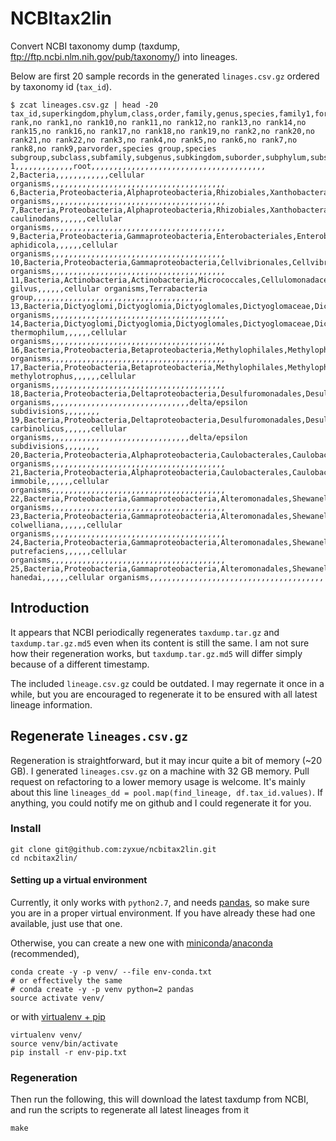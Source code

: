 # NCBItax2lin

Convert NCBI taxonomy dump (taxdump, ftp://ftp.ncbi.nlm.nih.gov/pub/taxonomy/)
into lineages.

Below are first 20 sample records in the generated `linages.csv.gz` ordered by
taxonomy id (`tax_id`).

```
$ zcat lineages.csv.gz | head -20
tax_id,superkingdom,phylum,class,order,family,genus,species,family1,forma,infraclass,infraorder,kingdom,no rank,no rank1,no rank10,no rank11,no rank12,no rank13,no rank14,no rank15,no rank16,no rank17,no rank18,no rank19,no rank2,no rank20,no rank21,no rank22,no rank3,no rank4,no rank5,no rank6,no rank7,no rank8,no rank9,parvorder,species group,species subgroup,subclass,subfamily,subgenus,subkingdom,suborder,subphylum,subspecies,subtribe,superclass,superfamily,superorder,superphylum,tribe,varietas
1,,,,,,,,,,,,,root,,,,,,,,,,,,,,,,,,,,,,,,,,,,,,,,,,,,,,,
2,Bacteria,,,,,,,,,,,,cellular organisms,,,,,,,,,,,,,,,,,,,,,,,,,,,,,,,,,,,,,,,
6,Bacteria,Proteobacteria,Alphaproteobacteria,Rhizobiales,Xanthobacteraceae,Azorhizobium,,,,,,,cellular organisms,,,,,,,,,,,,,,,,,,,,,,,,,,,,,,,,,,,,,,,
7,Bacteria,Proteobacteria,Alphaproteobacteria,Rhizobiales,Xanthobacteraceae,Azorhizobium,Azorhizobium caulinodans,,,,,,cellular organisms,,,,,,,,,,,,,,,,,,,,,,,,,,,,,,,,,,,,,,,
9,Bacteria,Proteobacteria,Gammaproteobacteria,Enterobacteriales,Enterobacteriaceae,Buchnera,Buchnera aphidicola,,,,,,cellular organisms,,,,,,,,,,,,,,,,,,,,,,,,,,,,,,,,,,,,,,,
10,Bacteria,Proteobacteria,Gammaproteobacteria,Cellvibrionales,Cellvibrionaceae,Cellvibrio,,,,,,,cellular organisms,,,,,,,,,,,,,,,,,,,,,,,,,,,,,,,,,,,,,,,
11,Bacteria,Actinobacteria,Actinobacteria,Micrococcales,Cellulomonadaceae,Cellulomonas,Cellulomonas gilvus,,,,,,cellular organisms,Terrabacteria group,,,,,,,,,,,,,,,,,,,,,,,,,,,,,,,,,,,,,,
13,Bacteria,Dictyoglomi,Dictyoglomia,Dictyoglomales,Dictyoglomaceae,Dictyoglomus,,,,,,,cellular organisms,,,,,,,,,,,,,,,,,,,,,,,,,,,,,,,,,,,,,,,
14,Bacteria,Dictyoglomi,Dictyoglomia,Dictyoglomales,Dictyoglomaceae,Dictyoglomus,Dictyoglomus thermophilum,,,,,,cellular organisms,,,,,,,,,,,,,,,,,,,,,,,,,,,,,,,,,,,,,,,
16,Bacteria,Proteobacteria,Betaproteobacteria,Methylophilales,Methylophilaceae,Methylophilus,,,,,,,cellular organisms,,,,,,,,,,,,,,,,,,,,,,,,,,,,,,,,,,,,,,,
17,Bacteria,Proteobacteria,Betaproteobacteria,Methylophilales,Methylophilaceae,Methylophilus,Methylophilus methylotrophus,,,,,,cellular organisms,,,,,,,,,,,,,,,,,,,,,,,,,,,,,,,,,,,,,,,
18,Bacteria,Proteobacteria,Deltaproteobacteria,Desulfuromonadales,Desulfuromonadaceae,Pelobacter,,,,,,,cellular organisms,,,,,,,,,,,,,,,,,,,,,,,,,,,,,,,delta/epsilon subdivisions,,,,,,,,
19,Bacteria,Proteobacteria,Deltaproteobacteria,Desulfuromonadales,Desulfuromonadaceae,Pelobacter,Pelobacter carbinolicus,,,,,,cellular organisms,,,,,,,,,,,,,,,,,,,,,,,,,,,,,,,delta/epsilon subdivisions,,,,,,,,
20,Bacteria,Proteobacteria,Alphaproteobacteria,Caulobacterales,Caulobacteraceae,Phenylobacterium,,,,,,,cellular organisms,,,,,,,,,,,,,,,,,,,,,,,,,,,,,,,,,,,,,,,
21,Bacteria,Proteobacteria,Alphaproteobacteria,Caulobacterales,Caulobacteraceae,Phenylobacterium,Phenylobacterium immobile,,,,,,cellular organisms,,,,,,,,,,,,,,,,,,,,,,,,,,,,,,,,,,,,,,,
22,Bacteria,Proteobacteria,Gammaproteobacteria,Alteromonadales,Shewanellaceae,Shewanella,,,,,,,cellular organisms,,,,,,,,,,,,,,,,,,,,,,,,,,,,,,,,,,,,,,,
23,Bacteria,Proteobacteria,Gammaproteobacteria,Alteromonadales,Shewanellaceae,Shewanella,Shewanella colwelliana,,,,,,cellular organisms,,,,,,,,,,,,,,,,,,,,,,,,,,,,,,,,,,,,,,,
24,Bacteria,Proteobacteria,Gammaproteobacteria,Alteromonadales,Shewanellaceae,Shewanella,Shewanella putrefaciens,,,,,,cellular organisms,,,,,,,,,,,,,,,,,,,,,,,,,,,,,,,,,,,,,,,
25,Bacteria,Proteobacteria,Gammaproteobacteria,Alteromonadales,Shewanellaceae,Shewanella,Shewanella hanedai,,,,,,cellular organisms,,,,,,,,,,,,,,,,,,,,,,,,,,,,,,,,,,,,,,,
```

## Introduction

It appears that NCBI periodically regenerates `taxdump.tar.gz` and
`taxdump.tar.gz.md5` even when its content is still the same. I am not sure how
their regeneration works, but `taxdump.tar.gz.md5` will differ simply because 
of a different timestamp.

The included `lineage.csv.gz` could be outdated. I may regernate it once in a
while, but you are encouraged to regenerate it to be ensured with all latest
lineage information.

## Regenerate `lineages.csv.gz`

Regeneration is straightforward, but it may incur quite a bit of memory (~20
GB). I generated `lineages.csv.gz` on a machine with 32 GB memory. Pull request
on refactoring to a lower memory usage is welcome. It's mainly about this line
`lineages_dd = pool.map(find_lineage, df.tax_id.values)`. If anything, you
could notify me on github and I could regenerate it for you.

### Install

```
git clone git@github.com:zyxue/ncbitax2lin.git
cd ncbitax2lin/
```

#### Setting up a virtual environment

Currently, it only works with `python2.7`, and needs
[pandas](http://pandas.pydata.org/), so make sure you are in a proper virtual
environment. If you have already these had one available, just use that
one.

Otherwise, you can create a new one with
[miniconda](https://conda.io/miniconda.html)/[anaconda](https://www.continuum.io/downloads)
(recommended),

```
conda create -y -p venv/ --file env-conda.txt
# or effectively the same
# conda create -y -p venv python=2 pandas
source activate venv/
```

or with [virtualenv + pip](http://docs.python-guide.org/en/latest/dev/virtualenvs/)

```
virtualenv venv/
source venv/bin/activate
pip install -r env-pip.txt
```

### Regeneration
Then run the following, this will download the latest taxdump from NCBI, and run
the scripts to regenerate all latest lineages from it

``` 
make
```
